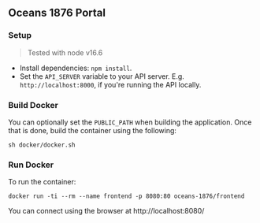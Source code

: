 ## Oceans 1876 Portal

### Setup

> Tested with node v16.6

- Install dependencies: `npm install`.
- Set the `API_SERVER` variable to your API server. E.g. `http://localhost:8000`, if you're running the API locally.

### Build Docker

You can optionally set the `PUBLIC_PATH` when building the application. Once that is done, build the container using the following:

`sh docker/docker.sh`

### Run Docker

To run the container:

`docker run -ti --rm --name frontend -p 8080:80 oceans-1876/frontend`

You can connect using the browser at http://localhost:8080/
